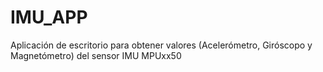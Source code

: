 # IMU_APP
Aplicación de escritorio para obtener valores (Acelerómetro, Giróscopo y Magnetómetro) del sensor IMU MPUxx50
